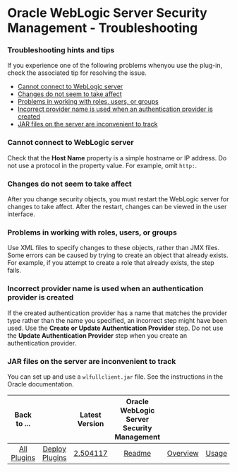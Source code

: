 
# Oracle WebLogic Server Security Management - Troubleshooting

### Troubleshooting hints and tips

If you experience one of the following problems whenyou use the plug-in, check the associated tip for resolving the issue.

* [Cannot connect to WebLogic server](#ts1)
* [Changes do not seem to take affect](#ts2)
* [Problems in working with roles, users, or groups](#ts3)
* [Incorrect provider name is used when an authentication provider is created](#ts4)
* [JAR files on the server are inconvenient to track](#ts5)


### **Cannot connect to WebLogic server**

Check that the **Host Name** property is a simple hostname or IP address. Do not use a protocol in the property value. For example, omit `http:`.


### **Changes do not seem to take affect**

After you change security objects, you must restart the WebLogic server for changes to take affect. After the restart, changes can be viewed in the user interface.


### **Problems in working with roles, users, or groups**

Use XML files to specify changes to these objects, rather than JMX files. Some errors can be caused by trying to create an object that already exists. For example, if you attempt to create a role that already exists, the step fails.


### **Incorrect provider name is used when an authentication provider is created**

If the created authentication provider has a name that matches the provider type rather than the name you specified, an incorrect step might have been used. Use the **Create or Update Authentication Provider** step. Do not use the **Update Authentication Provider** step when you create an authentication provider.


### **JAR files on the server are inconvenient to track**

You can set up and use a `wlfullclient.jar` file. See the instructions in the Oracle documentation.


|Back to ...||Latest Version|Oracle WebLogic Server Security Management |||||
| :---: | :---: | :---: | :---: | :---: | :---: | :---: | :---: |
|[All Plugins](../../index.md)|[Deploy Plugins](../README.md)|[2.504117](https://raw.githubusercontent.com/UrbanCode/IBM-UCD-PLUGINS/main/files/WebLogicSecurityMgmt/WLS-Security-Management-2.504117.zip)|[Readme](README.md)|[Overview](overview.md)|[Usage](usage.md)|[Steps](steps.md)|[Downloads](downloads.md)|
